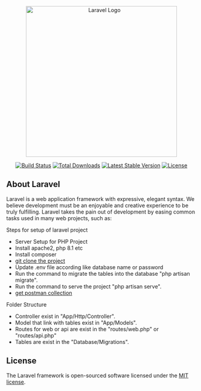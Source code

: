 <p align="center"><a href="https://laravel.com" target="_blank"><img src="https://raw.githubusercontent.com/laravel/art/master/logo-lockup/5%20SVG/2%20CMYK/1%20Full%20Color/laravel-logolockup-cmyk-red.svg" width="400" alt="Laravel Logo"></a></p>

<p align="center">
<a href="https://github.com/laravel/framework/actions"><img src="https://github.com/laravel/framework/workflows/tests/badge.svg" alt="Build Status"></a>
<a href="https://packagist.org/packages/laravel/framework"><img src="https://img.shields.io/packagist/dt/laravel/framework" alt="Total Downloads"></a>
<a href="https://packagist.org/packages/laravel/framework"><img src="https://img.shields.io/packagist/v/laravel/framework" alt="Latest Stable Version"></a>
<a href="https://packagist.org/packages/laravel/framework"><img src="https://img.shields.io/packagist/l/laravel/framework" alt="License"></a>
</p>

## About Laravel

Laravel is a web application framework with expressive, elegant syntax. We believe development must be an enjoyable and creative experience to be truly fulfilling. Laravel takes the pain out of development by easing common tasks used in many web projects, such as:


Steps for setup of laravel project

- Server Setup for PHP Project
- Install apache2, php 8.1 etc 
- Install composer
- [git clone the project](https://github.com/saibVSquare/Practice-laravel-10.git)
- Update .env file according like database name or password
- Run the command to migrate the tables into the database "php artisan migrate".
- Run the command to serve the project "php artisan serve".
- [get postman collection](https://red-space-679516.postman.co/workspace/Personal-Workspace~29be147a-338f-405b-aa6b-41a1af7d93c6/folder/17217782-3d31479f-482f-4699-b9ac-03f182ae3eec?ctx=documentation) 


Folder Structure

- Controller exist in "App/Http/Controller".
- Model that link with tables exist in "App/Models".
- Routes for web or api are exist in the "routes/web.php" or "routes/api.php"
- Tables are exist in the "Database/Migrations".


## License

The Laravel framework is open-sourced software licensed under the [MIT license](https://opensource.org/licenses/MIT).
